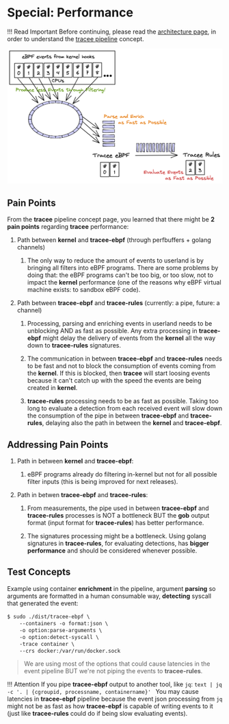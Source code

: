 # Special: Performance

!!! Read Important
    Before continuing, please read the [architecture page], in order to
    understand the [tracee pipeline] concept.

[architecture page]: ./architecture.md
[tracee pipeline]: ./architecture.md#tracee-pipeline-concept

![Tracee Performance](../../images/tracee-performance.png)

## Pain Points

From the **tracee** pipeline concept page, you learned that there might be
**2 pain points** regarding **tracee** performance:

1. Path between **kernel** and **tracee-ebpf** (through perfbuffers + golang
   channels)

    1. The only way to reduce the amount of events to userland is by bringing
       all filters into eBPF programs. There are some problems by doing that:
       the eBPF programs can't be too big, or too slow, not to impact the
       **kernel** performance (one of the reasons why eBPF virtual machine
       exists: to sandbox eBPF code).

2. Path between **tracee-ebpf** and **tracee-rules** (currently: a pipe,
   future: a channel)

    1. Processing, parsing and enriching events in userland needs to be
       unblocking AND as fast as possible. Any extra processing in
       **tracee-ebpf** might delay the delivery of events from the **kernel**
       all the way down to **tracee-rules** signatures.

    2. The communication in between **tracee-ebpf** and **tracee-rules** needs
       to be fast and not to block the consumption of events coming from the
       **kernel**. If this is blocked, then **tracee** will start loosing
       events because it can't catch up with the speed the events are being
       created in **kernel**.

    3. **tracee-rules** processing needs to be as fast as possible. Taking too
       long to evaluate a detection from each received event will slow down the
       consumption of the pipe in between **tracee-ebpf** and **tracee-rules**,
       delaying also the path in between the **kernel** and **tracee-ebpf**.

## Addressing Pain Points

1. Path in between **kernel** and **tracee-ebpf**:

    1. eBPF programs already do filtering in-kernel but not for all
       possible filter inputs (this is being improved for next releases).

2. Path in betwen **tracee-ebpf** and **tracee-rules**:

    1. From measurements, the pipe used in between **tracee-ebpf** and
       **tracee-rules** processes is NOT a bottleneck BUT the **gob** output
       format (input format for **tracee-rules**) has better performance.

    2. The signatures processing might be a bottleneck. Using golang signatures
       in **tracee-rules**, for evaluating detections, has **bigger
       performance** and should be considered whenever possible.

## Test Concepts

Example using container **enrichment** in the pipeline, argument **parsing** so
arguments are formatted in a human consumable way, **detecting** syscall that
generated the event:

```text
$ sudo ./dist/tracee-ebpf \
    --containers -o format:json \
    -o option:parse-arguments \
    -o option:detect-syscall \
    -trace container \
    --crs docker:/var/run/docker.sock
```

> We are using most of the options that could cause latencies in the event
> pipeline BUT we're not piping the events to **tracee-rules**.

!!! Attention
    If you pipe **tracee-ebpf** output to another tool, like `jq`:
    ```text
    | jq -c '. | {cgroupid, processname, containername}'
    ```
    You may cause latencies in **tracee-ebpf** pipeline because the event json
    processing from `jq` might not be as fast as how **tracee-ebpf** is capable
    of writing events to it (just like **tracee-rules** could do if being slow
    evaluating events).
